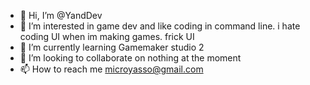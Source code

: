- 👋 Hi, I’m @YandDev
- 👀 I’m interested in game dev and like coding in command line. i hate coding UI when im making games. frick UI
- 🌱 I’m currently learning Gamemaker studio 2
- 💞️ I’m looking to collaborate on nothing at the moment
- 📫 How to reach me microyasso@gmail.com

<!---
YandDev/YandDev is a ✨ special ✨ repository because its `README.md` (this file) appears on your GitHub profile.
You can click the Preview link to take a look at your changes.
--->
